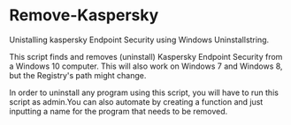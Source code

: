 # Remove-Kaspersky

Unistalling kaspersky Endpoint Security using Windows Uninstallstring.

This script finds and removes (uninstall) Kaspersky Endpoint Security from a Windows 10 computer.
This will also work on Windows 7 and Windows 8, but the Registry's path might change.

In order to uninstall any program using this script, you will have to run this script as admin.You can also automate by creating a function and just inputting a name for the program that needs to be removed.
